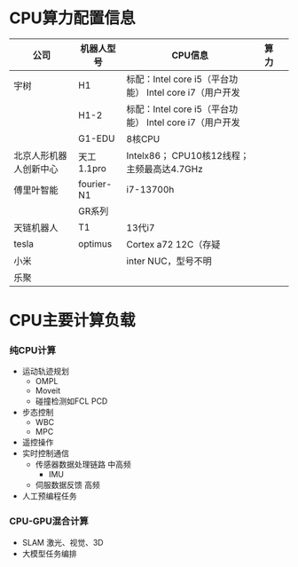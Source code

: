 # CPU算力配置信息

| 公司          | 机器人型号      | CPU信息                                     | 算力  |     |
| ----------- | ---------- | ----------------------------------------- | --- | --- |
| 宇树          | H1         | 标配：Intel core i5（平台功能） Intel core i7（用户开发 |     |     |
|             | H1-2       | 标配：Intel core i5（平台功能） Intel core i7（用户开发 |     |     |
|             | G1-EDU     | 8核CPU                                     |     |     |
| 北京人形机器人创新中心 | 天工1.1pro   | Intelx86； CPU10核12线程； 主频最高达4.7GHz         |     |     |
| 傅里叶智能       | fourier-N1 | i7-13700h                                 |     |     |
|             | GR系列       |                                           |     |     |
| 天链机器人       | T1         | 13代i7                                     |     |     |
| tesla       | optimus    | Cortex a72 12C（存疑                         |     |     |
| 小米          |            | inter NUC，型号不明                            |     |     |
| 乐聚          |            |                                           |     |     |

# CPU主要计算负载
### 纯CPU计算
- 运动轨迹规划
	- OMPL
	- Moveit
	- 碰撞检测如FCL PCD
- 步态控制
	- WBC
	- MPC
- 遥控操作
- 实时控制通信
	- 传感器数据处理链路 中高频
		- IMU
	- 伺服数据反馈 高频
- 人工预编程任务
### CPU-GPU混合计算
- SLAM 激光、视觉、3D
- 大模型任务编排